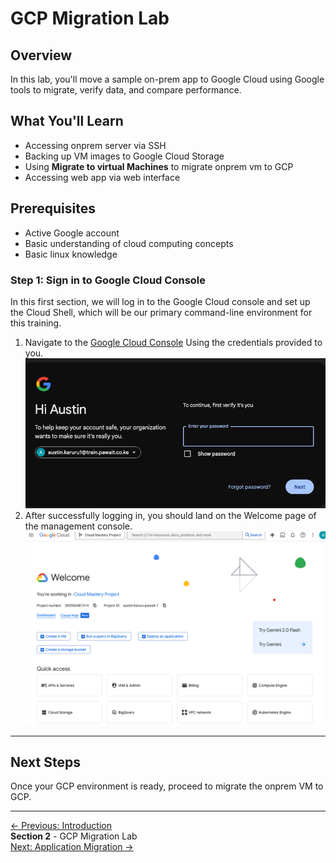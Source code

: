 #  GCP Migration Lab
## Overview

In this lab, you'll move a sample on-prem app to Google Cloud using Google tools to migrate, verify data, and compare performance.

## What You'll Learn

- Accessing onprem server via SSH
- Backing up VM images to Google Cloud Storage
- Using **Migrate to virtual Machines** to migrate onprem vm to GCP
- Accessing web app via web interface

## Prerequisites

- Active Google account
- Basic understanding of cloud computing concepts
- Basic linux knowledge

### Step 1: Sign in to Google Cloud Console
In this first section, we will log in to the Google Cloud console and set up the Cloud Shell, which will be our primary command-line environment for this training.
1.  Navigate to the [Google Cloud Console](https://console.cloud.google.com) Using the credentials provided to you.
    ![Google Cloud Login Page](assets/images/gcp_login_page.png)
2.  After successfully logging in, you should land on the Welcome page of the management console.
    ![GCP Welcome Page](assets/images/gcp_welcome_page.png)

---

## Next Steps

Once your GCP environment is ready, proceed to migrate the onprem VM to GCP.

---
<div class="page-nav">
  <div class="nav-item">
    <a href="../introduction/" class="btn-secondary">← Previous: Introduction</a>
  </div>
  <div class="nav-item">
    <span><strong>Section 2</strong> -  GCP Migration Lab </span>
  </div>
  <div class="nav-item">
    <a href="../migration-overview" class="btn-primary">Next: Application Migration →</a>
  </div>
</div>
